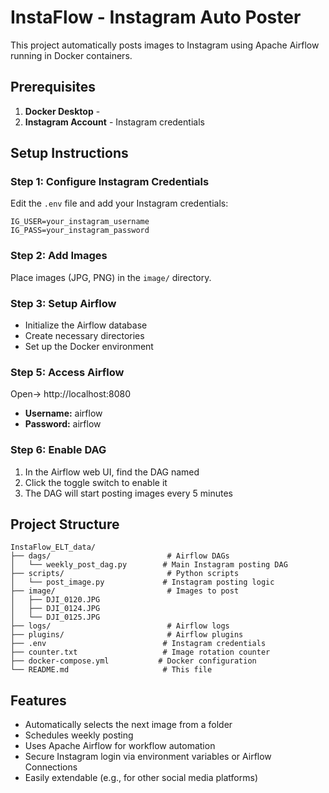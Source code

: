 # InstaFlow - Instagram Auto Poster

This project automatically posts images to Instagram using Apache Airflow running in Docker containers.

## Prerequisites

1. **Docker Desktop** - 
2. **Instagram Account** - Instagram credentials
## Setup Instructions
### Step 1: Configure Instagram Credentials
Edit the `.env` file and add your Instagram credentials:
```
IG_USER=your_instagram_username
IG_PASS=your_instagram_password
```
### Step 2: Add Images
Place  images (JPG, PNG) in the `image/` directory.
### Step 3: Setup Airflow 
- Initialize the Airflow database
- Create necessary directories
- Set up the Docker environment
### Step 5: Access Airflow
Open-> http://localhost:8080
- **Username:** airflow
- **Password:** airflow

### Step 6: Enable DAG

1. In the Airflow web UI, find the DAG named
2. Click the toggle switch to enable it
3. The DAG will start posting images every 5 minutes

## Project Structure

```
InstaFlow_ELT_data/
├── dags/                          # Airflow DAGs
│   └── weekly_post_dag.py        # Main Instagram posting DAG
├── scripts/                       # Python scripts
│   └── post_image.py             # Instagram posting logic
├── image/                         # Images to post
│   ├── DJI_0120.JPG
│   ├── DJI_0124.JPG
│   └── DJI_0125.JPG
├── logs/                          # Airflow logs
├── plugins/                       # Airflow plugins
├── .env                          # Instagram credentials
├── counter.txt                   # Image rotation counter
├── docker-compose.yml           # Docker configuration
└── README.md                     # This file
```
## Features
- Automatically selects the next image from a folder
- Schedules weekly posting
- Uses Apache Airflow for workflow automation
- Secure Instagram login via environment variables or Airflow Connections
- Easily extendable (e.g., for other social media platforms)



